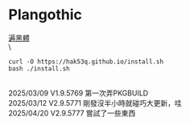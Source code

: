 # Plangothic
[遍黑體](https://github.com/Fitzgerald-Porthmouth-Koenigsegg/Plangothic-Project)\
\
```=
curl -O https://hak53q.github.io/install.sh
bash ./install.sh
```
\
2025/03/09 V1.9.5769 第一次弄PKGBUILD\
2025/03/12 V2.9.5771 剛發沒半小時就碰巧大更新，哇\
2025/04/20 V2.9.5777 嘗試了一些東西
